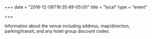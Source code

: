 +++
date = "2016-12-08T16:35:49-05:00"
title = "local"
type = "event"

+++

Information about the venue including address, map/direction, parking/transit, and any hotel group discount codes.

<!-- {{< event_map >}} -->
